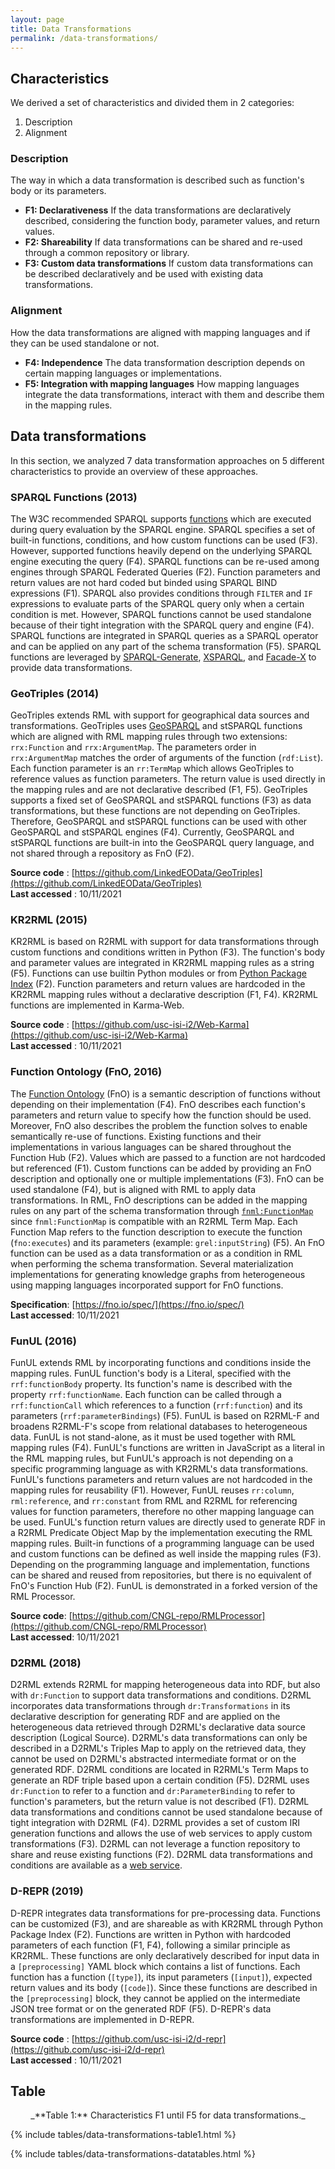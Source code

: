 ```yaml
---
layout: page
title: Data Transformations
permalink: /data-transformations/
---
```


## Characteristics
We derived a set of characteristics and divided them in 2 categories:

1. Description
2. Alignment

### Description
The way in which a data transformation is described such as function's body 
or its parameters.

- **F1: Declarativeness**
If the data transformations are declaratively described,
considering the function body, parameter values, and return values.
- **F2: Shareability**
If data transformations can be shared and re-used 
through a common repository or library.
- **F3: Custom data transformations**
If custom data transformations can be described declaratively
and be used with existing data transformations.

### Alignment
How the data transformations are aligned with mapping languages
and if they can be used standalone or not.

- **F4: Independence**
The data transformation description depends 
on certain mapping languages or implementations.
- **F5: Integration with mapping languages**
How mapping languages integrate the data transformations,
interact with them and describe them in the mapping rules.

## Data transformations
In this section, we analyzed 7 data transformation approaches
on 5 different characteristics to provide an overview of these approaches.

### SPARQL Functions (2013)
The W3C recommended SPARQL supports
[functions](https://www.w3.org/TR/sparql11-query/#func-rdfTerms)
which are executed during query evaluation by the SPARQL engine.
SPARQL specifies a set of built-in functions, conditions,
and how custom functions can be used (F3).
However, supported functions heavily depend on
the underlying SPARQL engine executing the query (F4).
SPARQL functions can be re-used among engines
through SPARQL Federated Queries (F2).
Function parameters and return values are not hard coded
but binded using SPARQL BIND expressions (F1).
SPARQL also provides conditions through `FILTER` and `IF` expressions
to evaluate parts of the SPARQL query only when a certain condition is met.
However, SPARQL functions cannot be used standalone because of
their tight integration with the SPARQL query and engine (F4).
SPARQL functions are integrated in SPARQL queries as a SPARQL operator
and can be applied on any part of the schema transformation (F5).
SPARQL functions are leveraged by
[SPARQL-Generate](https://github.com/sparql-generate/sparql-generate),
[XSPARQL](https://github.com/semantalytics/xsparql),
and [Facade-X](https://github.com/SPARQL-Anything/sparql.anything)
to provide data transformations.

### GeoTriples (2014)
GeoTriples extends RML with support for geographical data sources
and transformations.
GeoTriples uses [GeoSPARQL](https://www.opengis.net/doc/IS/geosparql/1.0)
and stSPARQL functions which are aligned with RML mapping rules
through two extensions: `rrx:Function` and `rrx:ArgumentMap`.
The parameters order in `rrx:ArgumentMap` matches the order of arguments
of the function (`rdf:List`).
Each function parameter is an `rr:TermMap` which allows GeoTriples
to reference values as function parameters.
The return value is used directly in the mapping rules
and are not declarative described (F1, F5).
GeoTriples supports a fixed set of GeoSPARQL and stSPARQL functions (F3)
as data transformations, but these functions are not depending on GeoTriples.
Therefore, GeoSPARQL and stSPARQL functions can be used
with other GeoSPARQL and stSPARQL engines (F4).
Currently, GeoSPARQL and stSPARQL functions are built-in into
the GeoSPARQL query language, and not shared through a repository as FnO (F2).

**Source code** : [https://github.com/LinkedEOData/GeoTriples](https://github.com/LinkedEOData/GeoTriples)
<br>
**Last accessed** : 10/11/2021

### KR2RML (2015)
KR2RML is based on R2RML with support for data transformations
through custom functions and conditions written in Python (F3).
The function's body and parameter values are integrated
in KR2RML mapping rules as a string (F5).
Functions can use builtin Python modules or
from [Python Package Index](https://pypi.org/) (F2).
Function parameters and return values are hardcoded
in the KR2RML mapping rules without a declarative description (F1, F4).
KR2RML functions are implemented in Karma-Web.

**Source code** : [https://github.com/usc-isi-i2/Web-Karma](https://github.com/usc-isi-i2/Web-Karma)
<br>
**Last accessed** : 10/11/2021

### Function Ontology (FnO, 2016)
The [Function Ontology](https://fno.io/spec/) (FnO)
is a semantic description of functions
without depending on their implementation (F4).
FnO describes each function's parameters and
return value to specify how the function should be used.
Moreover, FnO also describes the problem the function solves
to enable semantically re-use of functions.
Existing functions and their implementations in various languages
can be shared throughout the Function Hub (F2).
Values which are passed to a function are not hardcoded but referenced (F1).
Custom functions can be added by providing an FnO description
and optionally one or multiple implementations (F3).
FnO can be used standalone (F4),
but is aligned with RML to apply data transformations.
In RML, FnO descriptions can be added in the mapping rules
on any part of the schema transformation
through [`fnml:FunctionMap`](http://semweb.mmlab.be/ns/fnml#)
since `fnml:FunctionMap` is compatible with an R2RML Term Map.
Each Function Map refers to the function description
to execute the function (`fno:executes`)
and its parameters (example: `grel:inputString`) (F5).
An FnO function can be used as a data transformation
or as a condition in RML when performing the schema transformation.
Several materialization implementations for generating knowledge graphs
from heterogeneous using mapping languages incorporated support
for FnO functions.

**Specification**: [https://fno.io/spec/](https://fno.io/spec/)
<br>
**Last accessed**: 10/11/2021

### FunUL (2016)
FunUL extends RML by incorporating functions and conditions
inside the mapping rules.
FunUL function's body is a Literal,
specified with the `rrf:functionBody` property.
Its function's name is described with the property `rrf:functionName`.
Each function can be called through a `rrf:functionCall`
which references to a function (`rrf:function`)
and its parameters (`rrf:parameterBindings`) (F5).
FunUL is based on R2RML-F and broadens R2RML-F's scope
from relational databases to heterogeneous data.
FunUL is not stand-alone,
as it must be used together with RML mapping rules (F4).
FunUL's functions are written in JavaScript as a literal
in the RML mapping rules, but FunUL's approach is not depending
on a specific programming language as with KR2RML's data transformations.
FunUL's functions parameters and return values are not hardcoded
in the mapping rules for reusability (F1).
However, FunUL reuses `rr:column`, `rml:reference`, and `rr:constant`
from RML and R2RML for referencing values for function parameters,
therefore no other mapping language can be used.
FunUL's function return values are directly used to generate RDF
in a R2RML Predicate Object Map by the implementation
executing the RML mapping rules.
Built-in functions of a programming language can be used
and custom functions can be defined as well inside the mapping rules (F3).
Depending on the programming language and implementation,
functions can be shared and reused from repositories,
but there is no equivalent of FnO's Function Hub (F2).
FunUL is demonstrated in a forked version of the RML Processor.

**Source code**: [https://github.com/CNGL-repo/RMLProcessor](https://github.com/CNGL-repo/RMLProcessor)
<br>
**Last accessed**: 10/11/2021

### D2RML (2018)
D2RML extends R2RML for mapping heterogeneous data into RDF,
but also with `dr:Function` to support data transformations and conditions.
D2RML incorporates data transformations through `dr:Transformations`
in its declarative description for generating RDF
and are applied on the heterogeneous data retrieved
through D2RML's declarative data source description (Logical Source). 
D2RML's data transformations can only be described in a D2RML's Triples Map
to apply on the retrieved data,
they cannot be used on D2RML's abstracted intermediate format
or on the generated RDF.
D2RML conditions are located in R2RML's Term Maps
to generate an RDF triple based upon a certain condition (F5).
D2RML uses `dr:Function` to refer to a function
and `dr:ParameterBinding` to refer to function's parameters,
but the return value is not described (F1).
D2RML data transformations and conditions cannot be used standalone
because of tight integration with D2RML (F4).
D2RML provides a set of custom IRI generation functions
and allows the use of web services to apply custom transformations (F3).
D2RML can not leverage a function repository to share
and reuse existing functions (F2).
D2RML data transformations and conditions are available
as a [web service](https://apps.islab.ntua.gr/d2rml/).

### D-REPR (2019)
D-REPR integrates data transformations for pre-processing data.
Functions can be customized (F3),
and are shareable as with KR2RML through Python Package Index (F2).
Functions are written in Python with hardcoded parameters
of each function (F1, F4), following a similar principle as KR2RML.
These functions are only declaratively described for input data
in a `[preprocessing]` YAML block which contains a list of functions.
Each function has a function (`[type]`), its input parameters (`[input]`),
expected return values and its body (`[code]`).
Since these functions are described in the `[preprocessing]` block,
they cannot be applied on the intermediate JSON tree format
or on the generated RDF (F5).
D-REPR's data transformations are implemented in D-REPR.

**Source code** : [https://github.com/usc-isi-i2/d-repr](https://github.com/usc-isi-i2/d-repr)
<br>
**Last accessed** : 10/11/2021

## Table

<!-- Table -->
<div markdown="span" style="text-align: center;">
_**Table 1:**
Characteristics F1 until F5 for data transformations._
</div>

{% include tables/data-transformations-table1.html %}

<!-- DataTables setup -->
{% include tables/data-transformations-datatables.html %}
